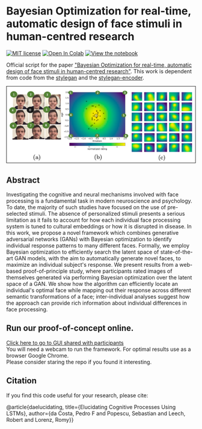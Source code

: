 # Bayesian Optimization for real-time, automatic design of face stimuli in human-centred research
[![MIT license](http://img.shields.io/badge/license-MIT-brightgreen.svg)](https://github.com/PedroFerreiradaCosta/FaceFitOpt/blob/master/LICENSE)
[![Open In Colab](https://colab.research.google.com/assets/colab-badge.svg)](https://colab.research.google.com/github/PedroFerreiradaCosta/FaceFitOpt/blob/master/FaceFitOpt_Github.ipynb#scrollTo=CO8OenmZGlZE) 
[![View the notebook](https://img.shields.io/badge/render-nbviewer-orange.svg)](https://nbviewer.jupyter.org/github/PedroFerreiradaCosta/FaceFitOpt/blob/master/FaceFitOpt_Github.ipynb)

Official script for the paper ["Bayesian Optimization for real-time, automatic design of face stimuli in human-centred research"](https://www.automl.org/wp-content/uploads/2020/07/AutoML_2020_paper_58.pdf).
This work is dependent from code from the [stylegan](https://github.com/NVlabs/stylegan) and the [stylegan-encoder](https://github.com/Puzer/stylegan-encoder).

![Paper Figure](./Figures/Figure2.png)

## Abstract
Investigating the cognitive and neural mechanisms involved with face processing is a fundamental
task in modern neuroscience and psychology. To date, the majority of such studies
have focused on the use of pre-selected stimuli. The absence of personalized stimuli presents
a serious limitation as it fails to account for how each individual face processing system is
tuned to cultural embeddings or how it is disrupted in disease. In this work, we propose
a novel framework which combines generative adversarial networks (GANs) with Bayesian
optimization to identify individual response patterns to many different faces. Formally,
we employ Bayesian optimization to efficiently search the latent space of state-of-the-art
GAN models, with the aim to automatically generate novel faces, to maximize an individual
subject's response. We present results from a web-based proof-of-principle study,
where participants rated images of themselves generated via performing Bayesian optimization
over the latent space of a GAN. We show how the algorithm can efficiently locate an
individual's optimal face while mapping out their response across different semantic transformations
of a face; inter-individual analyses suggest how the approach can provide rich
information about individual differences in face processing.

## Run our proof-of-concept online.
[Click here to go to GUI shared with participants](https://colab.research.google.com/github/PedroFerreiradaCosta/FaceFitOpt/blob/master/FaceFitOpt_Github.ipynb)\
You will need a webcam to run the framework. For optimal results use as a browser Google Chrome.\
Please consider staring the repo if you found it interesting.


## Citation
If you find this code useful for your research, please cite:

  @article{daelucidating,
  title={Elucidating Cognitive Processes Using LSTMs},
  author={da Costa, Pedro F and Popescu, Sebastian and Leech, Robert and Lorenz, Romy}}
